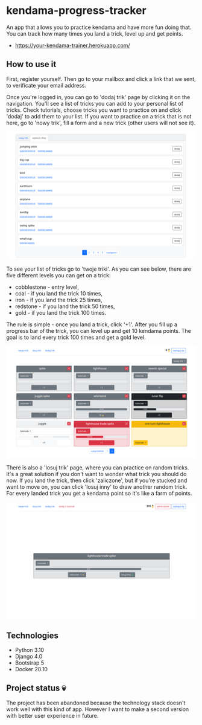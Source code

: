 # kendama-progress-tracker

An app that allows you to practice kendama and have more fun doing that. You can track how many times you land a trick, level up and get points.

- https://your-kendama-trainer.herokuapp.com/

## How to use it

First, register yourself. Then go to your mailbox and click a link that we sent, to verificate your email address.

Once you're logged in, you can go to 'dodaj trik' page by clicking it on the navigation. You'll see a list of tricks you can add to your personal list of tricks. Check tutorials, choose tricks you want to practice on and click 'dodaj' to add them to your list. If you want to practice on a trick that is not here, go to 'nowy trik', fill a form and a new trick (other users will not see it).

![screenshot of the list of tricks](screenshots/list.png)

To see your list of tricks go to 'twoje triki'. As you can see below, there are five different levels you can get on a trick:

- cobblestone - entry level,
- coal - if you land the trick 10 times,
- iron - if you land the trick 25 times,
- redstone - if you land the trick 50 times,
- gold - if you land the trick 100 times.

The rule is simple - once you land a trick, click '+1'. After you fill up a progress bar of the trick, you can level up and get 10 kendama points. The goal is to land every trick 100 times and get a gold level.

![screenshot of user's list of tricks](screenshots/tricks.png)

There is also a 'losuj trik' page, where you can practice on random tricks. It's a great solution if you don't want to wonder what trick you should do now. If you land the trick, then click 'zaliczone', but if you're stucked and want to move on, you can click 'losuj inny' to draw another random trick. For every landed trick you get a kendama point so it's like a farm of points.

![screenshot of random trick page](screenshots/random.png)

## Technologies

- Python 3.10
- Django 4.0
- Bootstrap 5
- Docker 20.10

## Project status 💀

The project has been abandoned because the technology stack doesn't work well with this kind of app. However I want to make a second version with better user experience in future.
